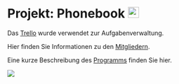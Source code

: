 # Projekt: Phonebook <img src="https://user-images.githubusercontent.com/95867717/199699267-5ed642af-b551-4744-9b41-3cdd068af44c.png" height="25px" />

Das [Trello](https://trello.com/b/zmeQ6Lt5/eckerhuberschickmair ) wurde verwendet zur Aufgabenverwaltung. 

Hier finden Sie Informationen zu den [Mitgliedern](about_me.md).

Eine kurze Beschreibung des [Programms](info.md) finden Sie hier.

<img src="https://user-images.githubusercontent.com/95867717/199699338-5a62fdb7-8e4a-4109-8b66-61c2500af68e.png" />

